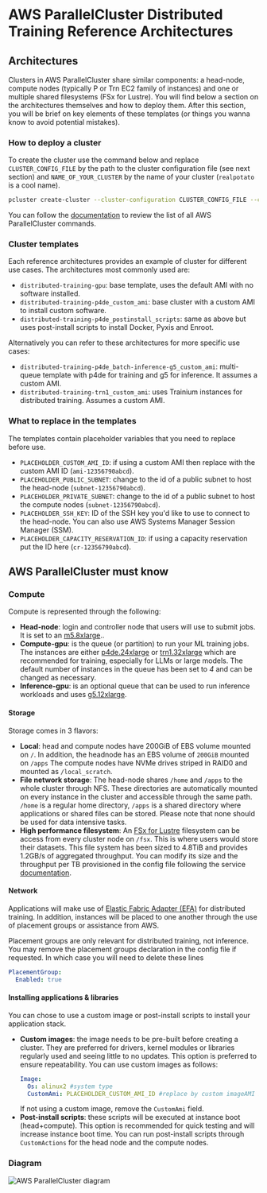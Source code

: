 # AWS ParallelCluster Distributed Training Reference Architectures

## Architectures

Clusters in AWS ParallelCluster share similar components: a head-node, compute nodes (typically P or Trn EC2 family of instances) and one or multiple shared filesystems (FSx for Lustre). You will find below a section on the architectures themselves and how to deploy them. After this section, you will be brief on key elements of these templates (or things you wanna know to avoid potential mistakes).

### How to deploy a cluster

To create the cluster use the command below and replace `CLUSTER_CONFIG_FILE` by the path to the cluster configuration file (see next section) and `NAME_OF_YOUR_CLUSTER` by the name of your cluster (`realpotato` is a cool name).

```bash
pcluster create-cluster --cluster-configuration CLUSTER_CONFIG_FILE --cluster-name NAME_OF_YOUR_CLUSTER --region us-east-1
```

You can follow the [documentation](https://docs.aws.amazon.com/parallelcluster/latest/ug/commands-v3.html) to review the list of all AWS ParallelCluster commands.

### Cluster templates

Each reference architectures provides an example of cluster for different use cases. The architectures most commonly used are:

- `distributed-training-gpu`: base template, uses the default AMI with no software installed.
- `distributed-training-p4de_custom_ami`: base cluster with a custom AMI to install custom software.
- `distributed-training-p4de_postinstall_scripts`: same as above but uses post-install scripts to install Docker, Pyxis and Enroot.

Alternatively you can refer to these architectures for more specific use cases:

- `distributed-training-p4de_batch-inference-g5_custom_ami`: multi-queue template with p4de for training and g5 for inference. It assumes a custom AMI.
- `distributed-training-trn1_custom_ami`: uses Trainium instances for distributed training. Assumes a custom AMI.

### What to replace in the templates

The templates contain placeholder variables that you need to replace before use.

- `PLACEHOLDER_CUSTOM_AMI_ID`: if using a custom AMI then replace with the custom AMI ID (`ami-12356790abcd`).
- `PLACEHOLDER_PUBLIC_SUBNET`: change to the id of a public subnet to host the head-node (`subnet-12356790abcd`).
- `PLACEHOLDER_PRIVATE_SUBNET`: change to the id of a public subnet to host the compute nodes (`subnet-12356790abcd`).
- `PLACEHOLDER_SSH_KEY`: ID of the SSH key you'd like to use to connect to the head-node. You can also use AWS Systems Manager Session Manager (SSM).
- `PLACEHOLDER_CAPACITY_RESERVATION_ID`: if using a capacity reservation put the ID here (`cr-12356790abcd`).


## AWS ParallelCluster must know

### Compute

Compute is represented through the following:

- **Head-node**: login and controller node that users will use to submit jobs. It is set to an [m5.8xlarge](https://aws.amazon.com/ec2/instance-types/m5/)..
- **Compute-gpu**: is the queue (or partition) to run your ML training jobs. The instances are either [p4de.24xlarge](https://aws.amazon.com/ec2/instance-types/p4/) or [trn1.32xlarge](https://aws.amazon.com/ec2/instance-types/trn1/) which are recommended for training, especially for LLMs or large models. The default number of instances in the queue has been set to *4* and can be changed as necessary.
- **Inference-gpu**: is an optional queue that can be used to run inference workloads and uses [g5.12xlarge](https://aws.amazon.com/ec2/instance-types/m5/).

#### Storage

Storage comes in 3 flavors:

- **Local**: head and compute nodes have 200GiB of EBS volume mounted on `/`. In addition, the headnode has an EBS volume of `200GiB` mounted on `/apps` The compute nodes have NVMe drives striped in RAID0 and mounted as `/local_scratch`.
- **File network storage**: The head-node shares `/home` and `/apps` to the whole cluster through NFS. These directories are automatically mounted on every instance in the cluster and accessible through the same path. `/home` is a regular home directory, `/apps` is a shared directory where applications or shared files can be stored. Please note that none should be used for data intensive tasks.
- **High performance filesystem**: An [FSx for Lustre](https://docs.aws.amazon.com/fsx/latest/LustreGuide/what-is.html) filesystem can be access from every cluster node on `/fsx`. This is where users would store their datasets. This file system has been sized to 4.8TiB and provides 1.2GB/s of aggregated throughput. You can modify its size and the throughput per TB provisioned in the config file following the service [documentation](https://docs.aws.amazon.com/fsx/latest/LustreGuide/performance.html).


#### Network

Applications will make use of [Elastic Fabric Adapter (EFA)](https://docs.aws.amazon.com/AWSEC2/latest/UserGuide/efa.html) for distributed training. In addition, instances will be placed to one another through the use of placement groups or assistance from AWS.

Placement groups are only relevant for distributed training, not inference. You may remove the placement groups declaration in the config file if requested. In which case you will need to delete these lines

```yaml
PlacementGroup:
  Enabled: true
```

#### Installing applications & libraries

You can chose to use a custom image or post-install scripts to install your application stack.

- **Custom images**: the image needs to be pre-built before creating a cluster. They are preferred for drivers, kernel modules or libraries regularly used and seeing little to no updates. This option is preferred to ensure repeatability. You can use custom images as follows:
    ```yaml
    Image:
      Os: alinux2 #system type
      CustomAmi: PLACEHOLDER_CUSTOM_AMI_ID #replace by custom imageAMI ID
    ```
    If not using a custom image, remove the `CustomAmi` field.
- **Post-install scripts**: these scripts will be executed at instance boot (head+compute). This option is recommended for quick testing and will increase instance boot time. You can run post-install scripts through `CustomActions` for the head node and the compute nodes.

### Diagram

![AWS ParallelCluster diagram](../../0.docs/parallelcluster-arch-diagram.png)

